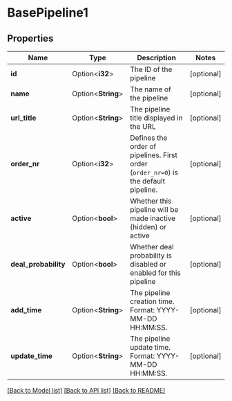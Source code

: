 # BasePipeline1

## Properties

Name | Type | Description | Notes
------------ | ------------- | ------------- | -------------
**id** | Option<**i32**> | The ID of the pipeline | [optional]
**name** | Option<**String**> | The name of the pipeline | [optional]
**url_title** | Option<**String**> | The pipeline title displayed in the URL | [optional]
**order_nr** | Option<**i32**> | Defines the order of pipelines. First order (`order_nr=0`) is the default pipeline. | [optional]
**active** | Option<**bool**> | Whether this pipeline will be made inactive (hidden) or active | [optional]
**deal_probability** | Option<**bool**> | Whether deal probability is disabled or enabled for this pipeline | [optional]
**add_time** | Option<**String**> | The pipeline creation time. Format: YYYY-MM-DD HH:MM:SS. | [optional]
**update_time** | Option<**String**> | The pipeline update time. Format: YYYY-MM-DD HH:MM:SS. | [optional]

[[Back to Model list]](../README.md#documentation-for-models) [[Back to API list]](../README.md#documentation-for-api-endpoints) [[Back to README]](../README.md)


